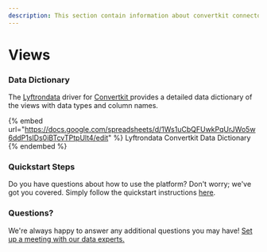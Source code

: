 ```yaml
---
description: This section contain information about convertkit connector views information
---
```


# Views

### Data Dictionary

The [Lyftrondata](https://www.lyftrondata.com/) driver for [Convertkit](https://www.lyftrondata.com/integration/marketing-analytics/convertkit//)[ ](https://www.lyftrondata.com/integration/convertkit/)provides a detailed data dictionary of the views with data types and column names.

{% embed url="https://docs.google.com/spreadsheets/d/1Ws1uCbQFUwkPqUrJWo5w6ddP1sIDs0iBTcvTPtpUlt4/edit" %}
Lyftrondata Convertkit Data Dictionary
{% endembed %}

### Quickstart Steps

Do you have questions about how to use the platform? Don't worry; we've got you covered. Simply follow the quickstart instructions [here](../README.md).

### Questions? <a href="#questions" id="questions"></a>

We're always happy to answer any additional questions you may have! [Set up a meeting with our data experts.](https://www.lyftrondata.com/book-a-meeting/)


